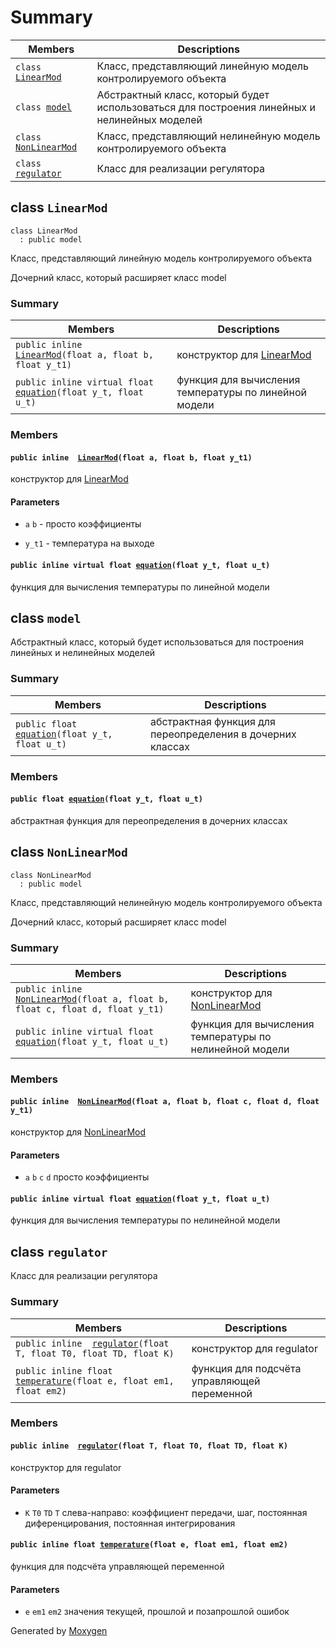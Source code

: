 # Summary

 Members                        | Descriptions                                
--------------------------------|---------------------------------------------
`class `[`LinearMod`](#class_linear_mod) | Класс, представляющий линейную модель контролируемого объекта
`class `[`model`](#classmodel) | Абстрактный класс, который будет использоваться для построения линейных и нелинейных моделей
`class `[`NonLinearMod`](#class_non_linear_mod) | Класс, представляющий нелинейную модель контролируемого объекта
`class `[`regulator`](#classregulator) | Класс для реализации регулятора

## class `LinearMod` 

```
class LinearMod
  : public model
```

Класс, представляющий линейную модель контролируемого объекта

Дочерний класс, который расширяет класс model

### Summary

 Members                        | Descriptions                                
--------------------------------|---------------------------------------------
`public inline  `[`LinearMod`](#class_linear_mod_1a75f89a870b01deb52c0885435ae57c4e)`(float a, float b, float y_t1)` | конструктор для [LinearMod](#class_linear_mod)
`public inline virtual float `[`equation`](#class_linear_mod_1a381674509c44cabf43ca6ba062675dea)`(float y_t, float u_t)` | функция для вычисления температуры по линейной модели


### Members

#### `public inline  `[`LinearMod`](#class_linear_mod_1a75f89a870b01deb52c0885435ae57c4e)`(float a, float b, float y_t1)` 

конструктор для [LinearMod](#class_linear_mod)
#### Parameters
* `a` `b` - просто коэффициенты 

* `y_t1` - температура на выходе

#### `public inline virtual float `[`equation`](#class_linear_mod_1a381674509c44cabf43ca6ba062675dea)`(float y_t, float u_t)` 

функция для вычисления температуры по линейной модели

## class `model` 

Абстрактный класс, который будет использоваться для построения линейных и нелинейных моделей

### Summary

 Members                        | Descriptions                                
--------------------------------|---------------------------------------------
`public float `[`equation`](#classmodel_1a11867c371c659577519db1fe627dac59)`(float y_t, float u_t)` | абстрактная функция для переопределения в дочерних классах

### Members

#### `public float `[`equation`](#classmodel_1a11867c371c659577519db1fe627dac59)`(float y_t, float u_t)` 

абстрактная функция для переопределения в дочерних классах

## class `NonLinearMod`

```
class NonLinearMod
  : public model
```

Класс, представляющий нелинейную модель контролируемого объекта

Дочерний класс, который расширяет класс model

### Summary

 Members                        | Descriptions                                
--------------------------------|---------------------------------------------
`public inline  `[`NonLinearMod`](#class_non_linear_mod_1abdc835f56120ccc4d4eb7a3d3c60314c)`(float a, float b, float c, float d, float y_t1)` | конструктор для [NonLinearMod](#class_non_linear_mod)
`public inline virtual float `[`equation`](#class_non_linear_mod_1ab5d708bdcc976c5ab1196322b9d32829)`(float y_t, float u_t)` | функция для вычисления температуры по нелинейной модели


### Members

#### `public inline  `[`NonLinearMod`](#class_non_linear_mod_1abdc835f56120ccc4d4eb7a3d3c60314c)`(float a, float b, float c, float d, float y_t1)` 

конструктор для [NonLinearMod](#class_non_linear_mod)
#### Parameters
* `a` `b` `c` `d` просто коэффициенты

#### `public inline virtual float `[`equation`](#class_non_linear_mod_1ab5d708bdcc976c5ab1196322b9d32829)`(float y_t, float u_t)` 

функция для вычисления температуры по нелинейной модели

## class `regulator`

Класс для реализации регулятора

### Summary

 Members                        | Descriptions                                
--------------------------------|---------------------------------------------
`public inline  `[`regulator`](#classregulator_1a7c40ac8810c3d6a4cd583b011d673f78)`(float T, float T0, float TD, float K)` | конструктор для regulator 
`public inline float `[`temperature`](#classregulator_1a54bc0b1a0c02beb98ff634b9acc91876)`(float e, float em1, float em2)` | функция для подсчёта управляющей переменной 


### Members

#### `public inline  `[`regulator`](#classregulator_1a7c40ac8810c3d6a4cd583b011d673f78)`(float T, float T0, float TD, float K)` 

конструктор для regulator 
#### Parameters
* `K` `T0` `TD` `T` слева-направо: коэффициент передачи, шаг, постоянная диференцирования, постоянная интегрирования

#### `public inline float `[`temperature`](#classregulator_1a54bc0b1a0c02beb98ff634b9acc91876)`(float e, float em1, float em2)`

функция для подсчёта управляющей переменной 
#### Parameters
* `e` `em1` `em2` значения текущей, прошлой и позапрошлой ошибок


Generated by [Moxygen](https://sourcey.com/moxygen)